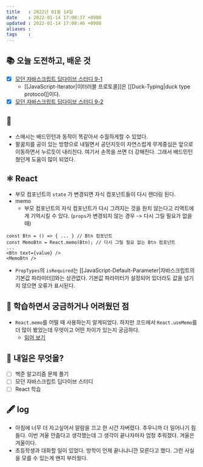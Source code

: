 ```yaml
---
title   : 2022년 01월 14일 
date    : 2022-01-14 17:00:37 +0900
updated : 2022-01-14 17:00:46 +0900
aliases : 
tags    : 
---
```

## 📚 오늘 도전하고, 배운 것
- [x] [모던 자바스크립트 딥다이브 스터디 9-1](https://youtu.be/JUS-7rQehMw)  
	- [[JavaScript-Iterator|이터러블 프로토콜]]은 [[Duck-Typing|duck type protocol]]이다. 
- [x] [모던 자바스크립트 딥다이브 스터디 9-2](https://youtu.be/DnsAOh_sw5o)  

## 🎾
- 스매시는 배드민턴과 동작이 똑같아서 수월하게할 수 있었다.
- 팔꿈치를 공이 있는 방향으로 내밀면서 공던지듯이 자연스럽게 무게중심은 앞으로 이동하면서 누르듯이 내리친다. 여기서 손목을 쓰면 더 강해진다. 그래서 배드민턴 쳤던게 도움이 많이 되었다. 

## ⚛️ React
- 부모 컴포넌트의 `state` 가 변경되면 자식 컴포넌트들이 다시 렌더링 된다. 
- memo 
	- 부모 컴포넌트의 자식 컴포넌트가 다시 그려지는 것을 원치 않는다고 리액트에게 기억시킬 수 있다. (`props`가 변경되지 않는 경우 -> 다시 그릴 필요가 없을 때)
```
const Btn = () => { ... } // Btn 컴포넌트 
const MemoBtn = React.memo(Btn); // 다시 그릴 필요 없는 Btn 컴포넌트
... 
<Btn text={value} /> 
<MemoBtn />
```
- `PropTypes`의 `isRequired`는 [[JavaScript-Default-Parameter|자바스크립트의 기본값 파라미터]]와는 상관없다. 기본값 파라미터가 설정되어 있더라도 값을 넘기지 않으면 오류가 표시된다.  

## 🤔 학습하면서 궁금하거나 어려웠던 점 
- `React.memo`를 어떨 때 사용하는지 알게되었다. 하지만 코드에서 `React.useMemo`를 더 많이 봤었는데 무엇이고 어떤 차이가 있는지 궁금하다.  
	- [읽어 보기](https://sustainable-dev.tistory.com/137)

## 🌅 내일은 무엇을?
- [ ] 백준 알고리즘 문제 풀기
- [ ] 모던 자바스크립트 딥다이브 스터디 
- [ ] React 학습

## 🖋 log
- 아침에 너무 더 자고싶어서 알람을 끄고 한 시간 자버렸다. 추우니까 더 일어나기 힘들다. 이번 겨울 안춥다고 생각했는데 그 생각이 끝나자마자 엄청 추워졌다. 겨울은 겨울이다. 
- 초등학생과 대화할 일이 있었다. 방학이 언제 끝나냐니깐 모른다고 했다. 그런 사실을 모를 수 있는게 왠지 부러웠다. 
